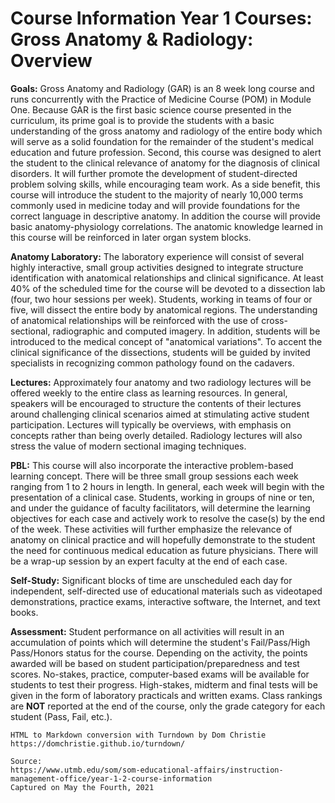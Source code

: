# Course Information Year 1 Courses: Gross Anatomy & Radiology: Overview

**Goals:** Gross Anatomy and Radiology (GAR) is an 8 week long course and runs concurrently with the Practice of Medicine Course (POM) in Module One. Because GAR is the first basic science course presented in the curriculum, its prime goal is to provide the students with a basic understanding of the gross anatomy and radiology of the entire body which will serve as a solid foundation for the remainder of the student's medical education and future profession. Second, this course was designed to alert the student to the clinical relevance of anatomy for the diagnosis of clinical disorders. It will further promote the development of student-directed problem solving skills, while encouraging team work. As a side benefit, this course will introduce the student to the majority of nearly 10,000 terms commonly used in medicine today and will provide foundations for the correct language in descriptive anatomy. In addition the course will provide basic anatomy-physiology correlations. The anatomic knowledge learned in this course will be reinforced in later organ system blocks.

**Anatomy Laboratory:** The laboratory experience will consist of several highly interactive, small group activities designed to integrate structure identification with anatomical relationships and clinical significance. At least 40% of the scheduled time for the course will be devoted to a dissection lab (four, two hour sessions per week). Students, working in teams of four or five, will dissect the entire body by anatomical regions. The understanding of anatomical relationships will be reinforced with the use of cross-sectional, radiographic and computed imagery. In addition, students will be introduced to the medical concept of "anatomical variations". To accent the clinical significance of the dissections, students will be guided by invited specialists in recognizing common pathology found on the cadavers.

**Lectures:** Approximately four anatomy and two radiology lectures will be offered weekly to the entire class as learning resources. In general, speakers will be encouraged to structure the contents of their lectures around challenging clinical scenarios aimed at stimulating active student participation. Lectures will typically be overviews, with emphasis on concepts rather than being overly detailed. Radiology lectures will also stress the value of modern sectional imaging techniques.

**PBL:** This course will also incorporate the interactive problem-based learning concept. There will be three small group sessions each week ranging from 1 to 2 hours in length. In general, each week will begin with the presentation of a clinical case. Students, working in groups of nine or ten, and under the guidance of faculty facilitators, will determine the learning objectives for each case and actively work to resolve the case(s) by the end of the week. These activities will further emphasize the relevance of anatomy on clinical practice and will hopefully demonstrate to the student the need for continuous medical education as future physicians. There will be a wrap-up session by an expert faculty at the end of each case.

**Self-Study:** Significant blocks of time are unscheduled each day for independent, self-directed use of educational materials such as videotaped demonstrations, practice exams, interactive software, the Internet, and text books.

**Assessment:** Student performance on all activities will result in an accumulation of points which will determine the student's Fail/Pass/High Pass/Honors status for the course. Depending on the activity, the points awarded will be based on student participation/preparedness and test scores. No-stakes, practice, computer-based exams will be available for students to test their progress. High-stakes, midterm and final tests will be given in the form of laboratory practicals and written exams. Class rankings are **NOT** reported at the end of the course, only the grade category for each student (Pass, Fail, etc.).

```
HTML to Markdown conversion with Turndown by Dom Christie
https://domchristie.github.io/turndown/

Source:
https://www.utmb.edu/som/som-educational-affairs/instruction-management-office/year-1-2-course-information
Captured on May the Fourth, 2021
```
